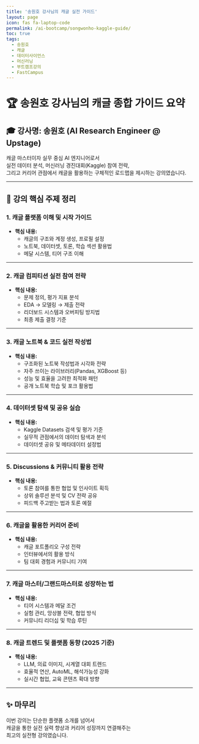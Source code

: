 ```yaml
---
title: '송원호 강사님의 캐글 실전 가이드'
layout: page
icon: fas fa-laptop-code
permalink: /ai-bootcamp/songwonho-kaggle-guide/
toc: true
tags:
  - 송원호
  - 캐글
  - 데이터사이언스
  - 머신러닝
  - 부트캠프강의
  - FastCampus
---
```


# 🏆 송원호 강사님의 캐글 종합 가이드 요약

## 🎓 강사명: 송원호 (AI Research Engineer @ Upstage)

캐글 마스터이자 실무 중심 AI 엔지니어로서  
실전 데이터 분석, 머신러닝 경진대회(Kaggle) 참여 전략,  
그리고 커리어 관점에서 캐글을 활용하는 구체적인 로드맵을 제시하는 강의였습니다.

---

## 📅 강의 핵심 주제 정리

### 1. 캐글 플랫폼 이해 및 시작 가이드

- **핵심 내용:**
  - 캐글의 구조와 계정 생성, 프로필 설정
  - 노트북, 데이터셋, 토론, 학습 섹션 활용법
  - 메달 시스템, 티어 구조 이해

---

### 2. 캐글 컴피티션 실전 참여 전략

- **핵심 내용:**
  - 문제 정의, 평가 지표 분석
  - EDA → 모델링 → 제출 전략
  - 리더보드 시스템과 오버피팅 방지법
  - 최종 제출 결정 기준

---

### 3. 캐글 노트북 & 코드 실전 작성법

- **핵심 내용:**
  - 구조화된 노트북 작성법과 시각화 전략
  - 자주 쓰이는 라이브러리(Pandas, XGBoost 등)
  - 성능 및 효율을 고려한 최적화 패턴
  - 공개 노트북 학습 및 포크 활용법

---

### 4. 데이터셋 탐색 및 공유 실습

- **핵심 내용:**
  - Kaggle Datasets 검색 및 평가 기준
  - 실무적 관점에서의 데이터 탐색과 분석
  - 데이터셋 공유 및 메타데이터 설정법

---

### 5. Discussions & 커뮤니티 활용 전략

- **핵심 내용:**
  - 토론 참여를 통한 협업 및 인사이트 획득
  - 상위 솔루션 분석 및 CV 전략 공유
  - 피드백 주고받는 법과 토론 예절

---

### 6. 캐글을 활용한 커리어 준비

- **핵심 내용:**
  - 캐글 포트폴리오 구성 전략
  - 인터뷰에서의 활용 방식
  - 팀 대회 경험과 커뮤니티 기여

---

### 7. 캐글 마스터/그랜드마스터로 성장하는 법

- **핵심 내용:**
  - 티어 시스템과 메달 조건
  - 실험 관리, 앙상블 전략, 협업 방식
  - 커뮤니티 리더십 및 학습 루틴

---

### 8. 캐글 트렌드 및 플랫폼 동향 (2025 기준)

- **핵심 내용:**
  - LLM, 의료 이미지, 시계열 대회 트렌드
  - 효율적 연산, AutoML, 해석가능성 강화
  - 실시간 협업, 교육 콘텐츠 확대 방향

---

## ✨ 마무리

이번 강의는 단순한 플랫폼 소개를 넘어서  
캐글을 통한 실전 실력 향상과 커리어 성장까지 연결해주는  
최고의 실전형 강의였습니다.
